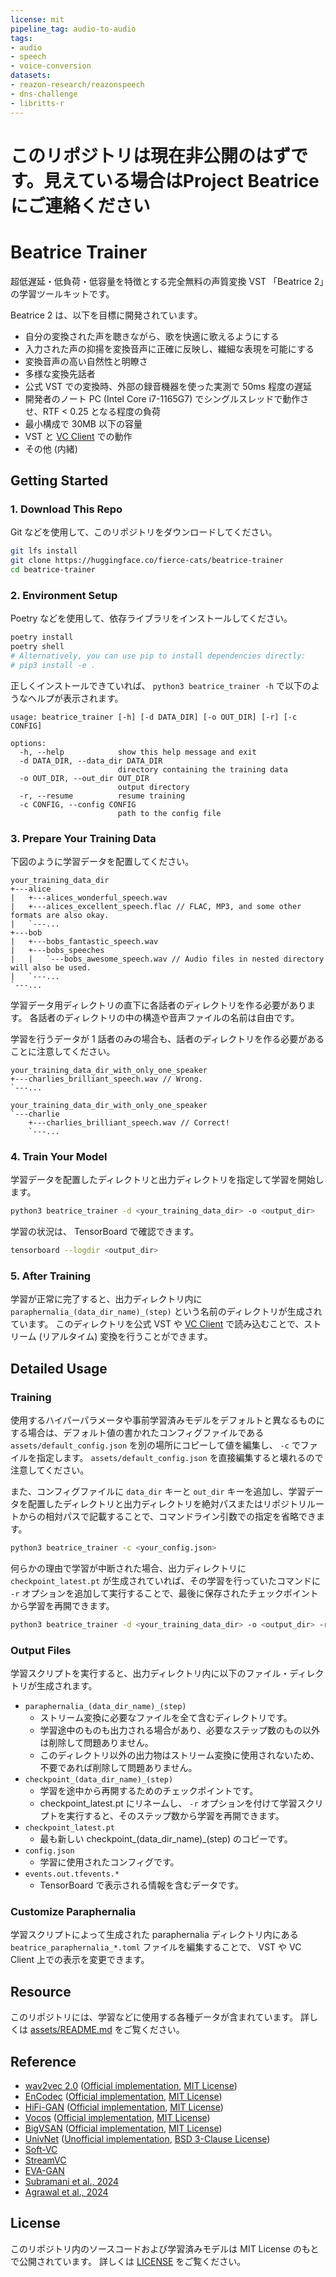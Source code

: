 ```yaml
---
license: mit
pipeline_tag: audio-to-audio
tags:
- audio
- speech
- voice-conversion
datasets:
- reazon-research/reazonspeech
- dns-challenge
- libritts-r
---
```


# このリポジトリは現在非公開のはずです。見えている場合はProject Beatriceにご連絡ください

# Beatrice Trainer

超低遅延・低負荷・低容量を特徴とする完全無料の声質変換 VST 「Beatrice 2」の学習ツールキットです。

Beatrice 2 は、以下を目標に開発されています。

* 自分の変換された声を聴きながら、歌を快適に歌えるようにする
* 入力された声の抑揚を変換音声に正確に反映し、繊細な表現を可能にする
* 変換音声の高い自然性と明瞭さ
* 多様な変換先話者
* 公式 VST での変換時、外部の録音機器を使った実測で 50ms 程度の遅延
* 開発者のノート PC (Intel Core i7-1165G7) でシングルスレッドで動作させ、RTF < 0.25 となる程度の負荷
* 最小構成で 30MB 以下の容量
* VST と [VC Client](https://github.com/w-okada/voice-changer) での動作
* その他 (内緒)

## Getting Started

### 1. Download This Repo

Git などを使用して、このリポジトリをダウンロードしてください。

```sh
git lfs install
git clone https://huggingface.co/fierce-cats/beatrice-trainer
cd beatrice-trainer
```

### 2. Environment Setup

Poetry などを使用して、依存ライブラリをインストールしてください。

```sh
poetry install
poetry shell
# Alternatively, you can use pip to install dependencies directly:
# pip3 install -e .
```

正しくインストールできていれば、 `python3 beatrice_trainer -h` で以下のようなヘルプが表示されます。

```
usage: beatrice_trainer [-h] [-d DATA_DIR] [-o OUT_DIR] [-r] [-c CONFIG]

options:
  -h, --help            show this help message and exit
  -d DATA_DIR, --data_dir DATA_DIR
                        directory containing the training data
  -o OUT_DIR, --out_dir OUT_DIR
                        output directory
  -r, --resume          resume training
  -c CONFIG, --config CONFIG
                        path to the config file
```

### 3. Prepare Your Training Data

下図のように学習データを配置してください。

```
your_training_data_dir
+---alice
|   +---alices_wonderful_speech.wav
|   +---alices_excellent_speech.flac // FLAC, MP3, and some other formats are also okay.
|   `---...
+---bob
|   +---bobs_fantastic_speech.wav
|   +---bobs_speeches
|   |   `---bobs_awesome_speech.wav // Audio files in nested directory will also be used.
|   `---...
`---...
```

学習データ用ディレクトリの直下に各話者のディレクトリを作る必要があります。
各話者のディレクトリの中の構造や音声ファイルの名前は自由です。

学習を行うデータが 1 話者のみの場合も、話者のディレクトリを作る必要があることに注意してください。

```
your_training_data_dir_with_only_one_speaker
+---charlies_brilliant_speech.wav // Wrong.
`---...
```

```
your_training_data_dir_with_only_one_speaker
`---charlie
    +---charlies_brilliant_speech.wav // Correct!
    `---...
```

### 4. Train Your Model

学習データを配置したディレクトリと出力ディレクトリを指定して学習を開始します。

```sh
python3 beatrice_trainer -d <your_training_data_dir> -o <output_dir>
```

学習の状況は、 TensorBoard で確認できます。

```sh
tensorboard --logdir <output_dir>
```

### 5. After Training

学習が正常に完了すると、出力ディレクトリ内に `paraphernalia_(data_dir_name)_(step)` という名前のディレクトリが生成されています。
このディレクトリを公式 VST や [VC Client](https://github.com/w-okada/voice-changer) で読み込むことで、ストリーム (リアルタイム) 変換を行うことができます。

## Detailed Usage

### Training

使用するハイパーパラメータや事前学習済みモデルをデフォルトと異なるものにする場合は、デフォルト値の書かれたコンフィグファイルである `assets/default_config.json` を別の場所にコピーして値を編集し、 `-c` でファイルを指定します。
`assets/default_config.json` を直接編集すると壊れるので注意してください。

また、コンフィグファイルに `data_dir` キーと `out_dir` キーを追加し、学習データを配置したディレクトリと出力ディレクトリを絶対パスまたはリポジトリルートからの相対パスで記載することで、コマンドライン引数での指定を省略できます。

```sh
python3 beatrice_trainer -c <your_config.json>
```

何らかの理由で学習が中断された場合、出力ディレクトリに `checkpoint_latest.pt` が生成されていれば、その学習を行っていたコマンドに `-r` オプションを追加して実行することで、最後に保存されたチェックポイントから学習を再開できます。

```sh
python3 beatrice_trainer -d <your_training_data_dir> -o <output_dir> -r
```

### Output Files

学習スクリプトを実行すると、出力ディレクトリ内に以下のファイル・ディレクトリが生成されます。

* `paraphernalia_(data_dir_name)_(step)`
  * ストリーム変換に必要なファイルを全て含むディレクトリです。
  * 学習途中のものも出力される場合があり、必要なステップ数のもの以外は削除して問題ありません。
  * このディレクトリ以外の出力物はストリーム変換に使用されないため、不要であれば削除して問題ありません。
* `checkpoint_(data_dir_name)_(step)`
  * 学習を途中から再開するためのチェックポイントです。
  * checkpoint_latest.pt にリネームし、 `-r` オプションを付けて学習スクリプトを実行すると、そのステップ数から学習を再開できます。
* `checkpoint_latest.pt`
  * 最も新しい checkpoint_(data_dir_name)_(step) のコピーです。
* `config.json`
  * 学習に使用されたコンフィグです。
* `events.out.tfevents.*`
  * TensorBoard で表示される情報を含むデータです。

### Customize Paraphernalia

学習スクリプトによって生成された paraphernalia ディレクトリ内にある `beatrice_paraphernalia_*.toml` ファイルを編集することで、 VST や VC Client 上での表示を変更できます。

## Resource

このリポジトリには、学習などに使用する各種データが含まれています。
詳しくは [assets/README.md](https://huggingface.co/fierce-cats/beatrice-trainer/blob/main/assets/README.md) をご覧ください。

## Reference

* [wav2vec 2.0](https://arxiv.org/abs/2006.11477) ([Official implementation](https://github.com/facebookresearch/fairseq), [MIT License](https://github.com/facebookresearch/fairseq/blob/main/LICENSE))
* [EnCodec](https://arxiv.org/abs/2210.13438) ([Official implementation](https://github.com/facebookresearch/encodec), [MIT License](https://github.com/facebookresearch/encodec/blob/main/LICENSE))
* [HiFi-GAN](https://arxiv.org/abs/2010.05646) ([Official implementation](https://github.com/jik876/hifi-gan), [MIT License](https://github.com/jik876/hifi-gan/blob/master/LICENSE))
* [Vocos](https://arxiv.org/abs/2306.00814) ([Official implementation](https://github.com/gemelo-ai/vocos), [MIT License](https://github.com/gemelo-ai/vocos/blob/main/LICENSE))
* [BigVSAN](https://arxiv.org/abs/2309.02836) ([Official implementation](https://github.com/sony/bigvsan), [MIT License](https://github.com/sony/bigvsan/blob/main/LICENSE))
* [UnivNet](https://arxiv.org/abs/2106.07889) ([Unofficial implementation](https://github.com/maum-ai/univnet), [BSD 3-Clause License](https://github.com/maum-ai/univnet/blob/master/LICENSE))
* [Soft-VC](https://arxiv.org/abs/2111.02392)
* [StreamVC](https://arxiv.org/abs/2401.03078)
* [EVA-GAN](https://arxiv.org/abs/2402.00892)
* [Subramani et al., 2024](https://arxiv.org/abs/2309.14507)
* [Agrawal et al., 2024](https://arxiv.org/abs/2401.10460)

## License

このリポジトリ内のソースコードおよび学習済みモデルは MIT License のもとで公開されています。
詳しくは [LICENSE](https://huggingface.co/fierce-cats/beatrice-trainer/blob/main/LICENSE) をご覧ください。
